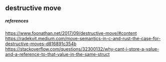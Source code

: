 ## destructive move


##### references
https://www.foonathan.net/2017/09/destructive-move/#content
https://radekvit.medium.com/move-semantics-in-c-and-rust-the-case-for-destructive-moves-d816891c354b
https://stackoverflow.com/questions/32300132/why-cant-i-store-a-value-and-a-reference-to-that-value-in-the-same-struct

